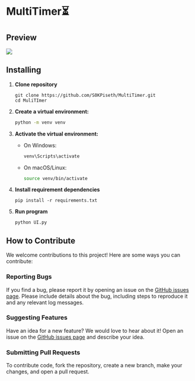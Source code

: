 # MultiTimer⏳
## Preview
![](https://github.com/S0KPiseth/MultiTimer/blob/main/screenshots/preview.gif)
## Installing
1. **Clone repository**
   ```
   git clone https://github.com/S0KPiseth/MultiTimer.git
   cd MuliTImer
   ```
2. **Create a virtual environment:**
    ```sh
    python -m venv venv
    ```

3. **Activate the virtual environment:**
    - On Windows:
      ```sh
      venv\Scripts\activate
      ```
    - On macOS/Linux:
      ```sh
      source venv/bin/activate
      ```
4. **Install requirement dependencies**
   ```
   pip install -r requirements.txt
   ```
5. **Run program**
   ```
   python UI.py
   ```
## How to Contribute

We welcome contributions to this project! Here are some ways you can contribute:

### Reporting Bugs

If you find a bug, please report it by opening an issue on the [GitHub issues page](https://github.com/S0KPiseth/MultiTimer/issues). Please include details about the bug, including steps to reproduce it and any relevant log messages.

### Suggesting Features

Have an idea for a new feature? We would love to hear about it! Open an issue on the [GitHub issues page](https://github.com/S0KPiseth/MultiTimer/issues) and describe your idea.

### Submitting Pull Requests

To contribute code, fork the repository, create a new branch, make your changes, and open a pull request. 

